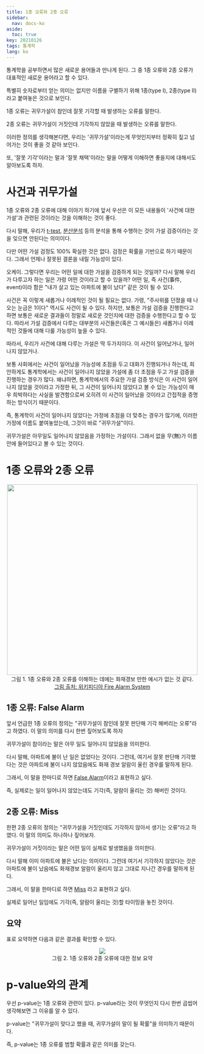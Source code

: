 ```yaml
---
title: 1종 오류와 2종 오류
sidebar:
  nav: docs-ko
aside:
  toc: true
key: 20210126
tags: 통계학
lang: ko
---
```


통계학을 공부하면서 많은 새로운 용어들과 만나게 된다. 그 중 1종 오류와 2종 오류가 대표적인 새로운 용어라고 할 수 있다.

특별히 숫자로부터 얻는 의미는 없지만 이름을 구별하기 위해 1종(type I), 2종(type II)라고 붙여놓은 것으로 보인다.

1종 오류는 귀무가설이 참인데 잘못 기각할 때 발생하는 오류를 말한다.

2종 오류는 귀무가설이 거짓인데 기각하지 않았을 때 발생하는 오류를 말한다.

이러한 정의를 생각해본다면, 우리는 '귀무가설'이라는게 무엇인지부터 정확히 짚고 넘어가는 것이 좋을 것 같아 보인다. 

또, '잘못 기각'이라는 말과 '잘못 채택'이라는 말을 어떻게 이해하면 좋을지에 대해서도 알아보도록 하자.

# 사건과 귀무가설

1종 오류와 2종 오류에 대해 이야기 하기에 앞서 우선은 이 모든 내용들이 '사건에 대한 가설'과 관련된 것이라는 것을 이해하는 것이 좋다.

다시 말해, 우리가 [t-test](https://angeloyeo.github.io/2020/02/13/Students_t_test.html), [분산분석](https://angeloyeo.github.io/2020/02/29/ANOVA.html) 등의 분석을 통해 수행하는 것이 가설 검증이라는 것을 잊으면 안된다는 의미이다.

다만 어떤 가설 검정도 100% 확실한 것은 없다. 검정은 확률을 기반으로 하기 때문이다. 그래서 언제나 잘못된 결론을 내릴 가능성이 있다.

오케이. 그렇다면 우리는 어떤 일에 대한 가설을 검증하게 되는 것일까? 다시 말해 우리가 다루고자 하는 일은 가령 어떤 것이라고 할 수 있을까? 어떤 일, 즉 사건(事件, event)이라 함은 "내가 살고 있는 아파트에 불이 났다" 같은 것이 될 수 있다.

사건은 꼭 이렇게 새롭거나 이례적인 것이 될 필요는 없다. 가령, "주사위를 던졌을 때 나오는 눈금은 1이다" 역시도 사건이 될 수 있다. 하지만, 보통은 가설 검증을 진행한다고 하면 보통은 새로운 결과들이 정말로 새로운 것인지에 대한 검증을 수행한다고 할 수 있다. 따라서 가설 검증에서 다루는 대부분의 사건들은(혹은 그 예시들은) 새롭거나 이례적인 것들에 대해 다룰 가능성이 높을 수 있다.

따라서, 우리가 사건에 대해 다루는 가설은 딱 두가지이다. 이 사건이 일어났거나, 일어나지 않았거나. 

보통 사회에서는 사건이 일어났을 가능성에 초점을 두고 대화가 진행되거나 하는데, 희안하게도 통계학에서는 사건이 일어나지 않았을 가설에 좀 더 초점을 두고 가설 검증을 진행하는 경우가 많다. 왜냐하면, 통계학에서의 주요한 가설 검증 방식은 이 사건이 일어나지 않았을 것이라고 가정한 뒤, 그 사건이 일어나지 않았다고 볼 수 있는 가능성이 매우 희박하다는 사실을 발견함으로써 오히려 이 사건이 일어났을 것이라고 간접적을 증명하는 방식이기 때문이다.

즉, 통계학이 사건이 일어나지 않았다는 가정에 초점을 더 맞추는 경우가 많기에, 이러한 가정에 이름도 붙여놓았는데, 그것이 바로 "귀무가설"이다.

귀무가설은 아무일도 일어나지 않았음을 가정하는 가설이다. 그래서 없을 무(無)가 이름안에 들어있다고 볼 수 있는 것이다. 

# 1종 오류와 2종 오류

<p align = "center">
  <img width = "500" src = "https://upload.wikimedia.org/wikipedia/commons/e/eb/Wheelock_mt2.jpg">
  <br>
  그림 1. 1종 오류와 2종 오류를 이해하는 데에는 화재경보 만한 예시가 없는 것 같다.
  <br>
  <a href = "https://en.wikipedia.org/wiki/Fire_alarm_system">그림 출처: 위키피디아 Fire Alarm System</a>
</p>

## 1종 오류: False Alarm

앞서 언급한 1종 오류의 정의는 "귀무가설이 참인데 잘못 판단해 기각 해버리는 오류"라고 하였다. 이 말의 의미를 다시 한번 짚어보도록 하자

귀무가설이 참이라는 말은 아무 일도 일어나지 않았음을 의미한다.

다시 말해, 아파트에 불이 난 일은 없었다는 것이다. 그런데, 여기서 잘못 판단해 기각했다는 것은 아파트에 불이 나지 않았음에도 화재 경보 알람이 울린 경우를 말하게 된다.

그래서, 이 말을 한마디로 하면 <u>False Alarm</u>이라고 표현하고 싶다.

즉, 실제로는 일이 일어나지 않았는데도 기각(즉, 알람이 울리는 것) 해버린 것이다.

## 2종 오류: Miss

한편 2종 오류의 정의는 "귀무가설을 거짓인데도 기각하지 않아서 생기는 오류"라고 하였다. 이 말의 의미도 하나하나 짚어보자.

귀무가설이 거짓이라는 말은 어떤 일이 실제로 발생했음을 의미한다.

다시 말해 이미 아파트에 불은 났다는 의미이다. 그런데 여기서 기각하지 않았다는 것은 아파트에 불이 났음에도 화재경보 알람이 울리지 않고 그대로 지나간 경우를 말하게 된다.

그래서, 이 말을 한마디로 하면 <u>Miss</u> 라고 표현하고 싶다.

실제로 일어난 일임에도 기각(즉, 알람이 울리는 것)할 타이밍을 놓친 것이다.

## 요약

표로 요약하면 다음과 같은 결과를 확인할 수 있다.

<p align = "center">
  <img src = "https://raw.githubusercontent.com/angeloyeo/angeloyeo.github.io/master/pics/2021-01-26-types_of_errors/pic2.png">
  <br>
  그림 2. 1종 오류와 2종 오류에 대한 정보 요약
</p>

# p-value와의 관계

우선 p-value는 1종 오류와 관련이 있다. p-value라는 것이 무엇인지 다시 한번 곱씹어 생각해보면 그 이유를 알 수 있다.

p-value는 "귀무가설이 맞다고 했을 때, 귀무가설이 말이 될 확률"을 의미하기 때문이다.

즉, p-value는 1종 오류를 범할 확률과 같은 의미를 갖는다.

